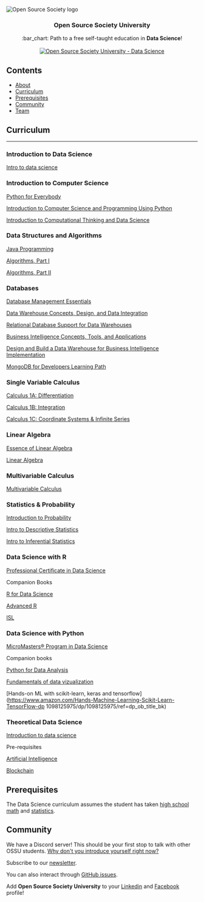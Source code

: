 ![Open Source Society logo](http://i.imgur.com/kYYCXtC.png)

<h3 align="center">Open Source Society University</h3>
<p align="center">
  :bar_chart: Path to a free self-taught education in <strong>Data Science</strong>!
  <br><br>
  <a href="https://github.com/open-source-society/data-science">
    <img alt="Open Source Society University - Data Science" src="https://img.shields.io/badge/OSSU-data--science-blue.svg">
  </a>
</p>


## Contents

- [About](#about)
- [Curriculum](#curriculum)
- [Prerequisites](#prerequisites)
- [Community](#community)
- [Team](#team)

## Curriculum

---

### Introduction to Data Science
[Intro to data science](https://www.youtube.com/playlist?list=PLMrJAkhIeNNQV7wi9r7Kut8liLFMWQOXn)

### Introduction to Computer Science
[Python for Everybody](https://www.coursera.org/specializations/python) 

[Introduction to Computer Science and Programming Using Python](https://ocw.mit.edu/courses/6-0001-introduction-to-computer-science-and-programming-in-python-fall-2016/)

[Introduction to Computational Thinking and Data Science](https://ocw.mit.edu/courses/6-0002-introduction-to-computational-thinking-and-data-science-fall-2016/)

### Data Structures and Algorithms
[Java Programming](https://java-programming.mooc.fi/)

[Algorithms, Part I](https://www.coursera.org/learn/algorithms-part1)

[Algorithms, Part II](https://www.coursera.org/learn/algorithms-part2)

### Databases
[Database Management Essentials](https://www.coursera.org/learn/database-management)

[Data Warehouse Concepts, Design, and Data Integration](https://www.coursera.org/learn/dwdesign)

[Relational Database Support for Data Warehouses](https://www.coursera.org/learn/dwrelational)

[Business Intelligence Concepts, Tools, and Applications](https://www.coursera.org/learn/business-intelligence-tools)

[Design and Build a Data Warehouse for Business Intelligence Implementation](https://www.coursera.org/learn/data-warehouse-bi-building)

[MongoDB for Developers Learning Path](https://university.mongodb.com/learning_paths/developer)

### Single Variable Calculus
[Calculus 1A: Differentiation](https://www.edx.org/course/calculus-1a-differentiation-mitx-18-01-1x)

[Calculus 1B: Integration](https://www.edx.org/course/calculus-1b-integration-mitx-18-01-2x)

[Calculus 1C: Coordinate Systems & Infinite Series](https://www.edx.org/course/calculus-1c-coordinate-systems-infinite-mitx-18-01-3x)

### Linear Algebra
[Essence of Linear Algebra](https://www.youtube.com/playlist?list=PLZHQObOWTQDPD3MizzM2xVFitgF8hE_ab)

[Linear Algebra](https://ocw.mit.edu/courses/mathematics/18-06sc-linear-algebra-fall-2011/)

### Multivariable Calculus
[Multivariable Calculus](http://ocw.mit.edu/courses/mathematics/18-02sc-multivariable-calculus-fall-2010/index.htm)

### Statistics & Probability
[Introduction to Probability](https://projects.iq.harvard.edu/stat110/home)

[Intro to Descriptive Statistics](https://www.udacity.com/course/intro-to-descriptive-statistics--ud827)

[Intro to Inferential Statistics](https://www.udacity.com/course/intro-to-inferential-statistics--ud201)

### Data Science with R
[Professional Certificate in Data Science](https://pll.harvard.edu/series/professional-certificate-data-science)

Companion Books

[R for Data Science](https://r4ds.had.co.nz/)

[Advanced R](https://adv-r.hadley.nz/)

[ISL](https://www.statlearning.com/)

### Data Science with Python
[MicroMasters® Program in Data Science](https://www.edx.org/micromasters/uc-san-diegox-data-science)

Companion books

[Python for Data Analysis](https://wesmckinney.com/book/)

[Fundamentals of data vizualization](https://clauswilke.com/dataviz/)

[Hands-on ML with scikit-learn, keras and tensorflow](https://www.amazon.com/Hands-Machine-Learning-Scikit-Learn-TensorFlow-dp 1098125975/dp/1098125975/ref=dp_ob_title_bk)

### Theoretical Data Science
[Introduction to data science](https://www.youtube.com/playlist?list=PL1Xmyl4aKTRhHnJRy7K41LtlGpcr5MXD9)

Pre-requisites

[Artificial Intelligence](https://www.youtube.com/playlist?list=PL1Xmyl4aKTRjsEIvwpRWjuLHh9UEOF8Mb)

[Blockchain](https://www.youtube.com/playlist?list=PL1Xmyl4aKTRjZTZSA_gVpk2xf6QKr_QyZ)

## Prerequisites

The Data Science curriculum assumes the student has taken [high school math](https://github.com/ossu/computer-science/blob/master/FAQ.md#how-can-i-review-the-math-prerequisites) and [statistics](https://www.khanacademy.org/math/probability).

## Community

We have a Discord server! This should be your first stop to talk with other OSSU students. [Why don't you introduce yourself right now?](https://discord.gg/wuytwK5s9h)

Subscribe to our [newsletter](https://tinyletter.com/OpenSourceSocietyUniversity).

You can also interact through [GitHub issues](https://github.com/open-source-society/data-science/issues).

Add **Open Source Society University** to your [Linkedin](https://www.linkedin.com/school/11272443/) and [Facebook](https://www.facebook.com/ossuniversity) profile!
